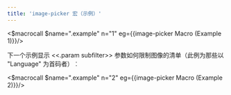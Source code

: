 ```yaml
---
title: 'image-picker 宏（示例）'
---
```


<$macrocall $name=".example" n="1" eg={{image-picker Macro (Example 1)}}/>

下一个示例显示 <<.param subfilter>> 参数如何限制图像的清单（此例为那些以 "Language" 为首码者）︰

<$macrocall $name=".example" n="2" eg={{image-picker Macro (Example 2)}}/>